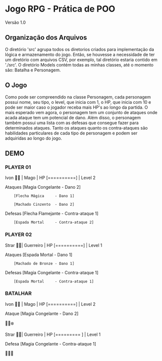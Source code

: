 # Jogo RPG - Prática de POO
Versão 1.0

## Organização dos Arquivos
O diretório 'src' agrupa todos os diretorios criados para implementação da lógica e armazenamento do jogo. 
Então, se houvesse a necessidade de ter um diretório com arquivos CSV, por exemplo, tal diretório estaria contido em './src'.
O diretório Models contém todas as minhas classes, até o momento são: Batalha e Personagem.

## O Jogo
Como pode ser compreendido na classe Personagem, cada personagem possui nome, seu tipo, o level, que inicia com 1, o HP, que inicia com 10 e pode ser maior caso o jogador receba mais HP's ao longo da partida. O mais esperado vem agora, o personagem tem um conjunto de ataques onde acada ataque tem um potencial de dano. Além disso, o personagem também possui uma lista com as defesas que consegue fazer para determinados ataques. 
Tanto os ataques quanto os contra-ataques são habilidades particulares de cada tipo de personagem e podem ser adquiridas ao longo do jogo.

## DEMO 
### PLAYER 01
Ivon :mage_man: | Mago | HP [==========] | Level 2

Ataques 
        [Magia Congelante  - Dano 2]

        [Flecha Mágica     - Dano 1]

        [Machado Cinzento  - Dano 2]

Defesas 
        [Flecha Flamejante - Contra-ataque 1]

        [Espada Mortal     - Contra-ataque 2]
### PLAYER 02
Strar :guardsman:| Guerreiro | HP [==========] | Level 1

Ataques 
        [Espada Mortal     - Dano 1]

        [Machado de Bronze - Dano 1]
        
Defesas 
        [Magia Congelante  - Contra-ataque 1]

        [Espada Mortal     - Contra-ataque 1]
### BATALHAR
Ivon :mage_man: | Mago | HP [==========] | Level 2

Ataque 
        [Magia Congelante  - Dano 2]

:space_invader::dash::snowflake:

Strar :guardsman:| Guerreiro | HP [========= ] | Level 1

Defesa 
        [Magia Congelante  - Contra-ataque 1]

:guardsman::anger:
